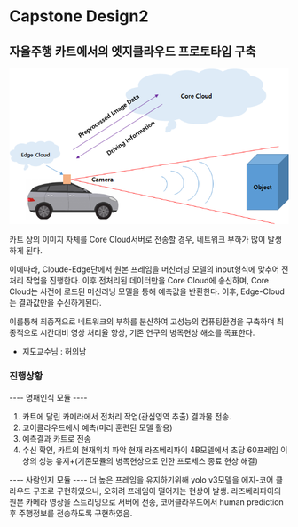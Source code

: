 # Capstone Design2

## 자율주행 카트에서의 엣지클라우드 프로토타입 구축
<img src = "./Resources/concept.png">

카트 상의 이미지 자체를 Core Cloud서버로 전송할 경우, 네트워크 부하가 많이 발생하게 된다. 

이에따라, Cloude-Edge단에서 원본 프레임을 머신러닝 모델의 input형식에 맞추어 전처리 작업을 진행한다. 이후 전처리된 데이터만을 Core Cloud에 송신하며, Core Cloud는 사전에 로드된 머신러닝 모델을 통해 예측값을 반환한다. 이후, Edge-Cloud는 결과값만을 수신하게된다. 

이를통해 최종적으로 네트워크의 부하를 분산하여 고성능의 컴퓨팅환경을 구축하며 최종적으로 시간대비 영상 처리율 향상, 기존 연구의 병목현상 해소를 목표한다.

- 지도교수님 : 허의남


### 진행상황

---- 명패인식 모듈 ----
1. 카트에 달린 카메라에서 전처리 작업(관심영역 추출) 결과물 전송.
2. 코어클라우드에서 예측(미리 훈련된 모델 활용)
3. 예측결과 카트로 전송
4. 수신 확인, 카트의 현재위치 파악
현재 라즈베리파이 4B모델에서 초당 60프레임 이상의 성능 유지+(기존모듈의 병목현상으로 인한 프로세스 종료 현상 해결)

---- 사람인지 모듈 ----
더 높은 프레임을 유지하기위해 yolo v3모델을 에지-코어 클라우드 구조로 구현하였으나, 오히려 프레임이 떨어지는 현상이 발생.
라즈베리파이의 원본 카메라 영상을 스트리밍으로 서버에 전송, 코어클라우드에서 human prediction후 주행정보를 전송하도록 구현하였음.
